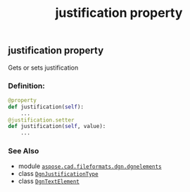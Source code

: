 ﻿---
title: justification property
second_title: Aspose.CAD for Python via .NET API References
description: 
type: docs
weight: 50
url: /aspose.cad.fileformats.dgn.dgnelements/dgntextelement/justification/
is_root: false
---

## justification property


Gets or sets justification
### Definition:
```python
@property
def justification(self):
    ...
@justification.setter
def justification(self, value):
    ...
```

### See Also
* module [`aspose.cad.fileformats.dgn.dgnelements`](../../)
* class [`DgnJustificationType`](/cad/python-net/aspose.cad.fileformats.dgn/dgnjustificationtype)
* class [`DgnTextElement`](/cad/python-net/aspose.cad.fileformats.dgn.dgnelements/dgntextelement)
